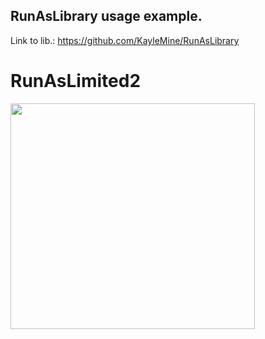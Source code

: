 ## RunAsLibrary usage example.

Link to lib.: https://github.com/KayleMine/RunAsLibrary

# RunAsLimited2
 <p align="left">
  <img width="391" height="361" src="https://i.imgur.com/1T1QwDY.png">
</p>

